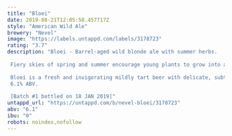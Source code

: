 ```yaml
---
title: "Bloei"
date: 2019-08-21T12:05:58.457717Z
style: "American Wild Ale"
brewery: "Nevel"
image: "https://labels.untappd.com/labels/3178723"
rating: "3.7"
description: "Bloei - Barrel-aged wild blonde ale with summer herbs.  Fiery skies of spring and summer encourage young plants to grow into aromatic herbs. The sun challenges them to show more and more of themselves, coming to full bloom in herb gardens, roadsides and between paving stones in the city. Growth is everywhere, life is everywhere. You can find surprising flavours everywhere, often in those places where you did not expect it. Bloei is an ode to popular and lesser known herbs that give life to this beer with their exuberant aromas.  Bloei is a fresh and invigorating mildly tart beer with delicate, subtle green notes. We added four different herbs: yarrow and mugwort were foraged in a quiet place in Nijmegen, while rosemary and thyme were picked in a walled garden. Bloei was aged on oak for 9 months. 6.1% ABV.  [Batch #1 bottled on 18 JAN 2019]"
untappd_url: "https://untappd.com/b/nevel-bloei/3178723"
abv: "6.1"
ibu: "0"
robots: noindex,nofollow
---
```

